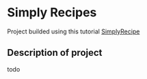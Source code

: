 # Simply Recipes
Project builded using this tutorial [SimplyRecipe](https://www.youtube.com/watch?v=-8LTPIJBGwQ&t=616s)

## Description of project
todo